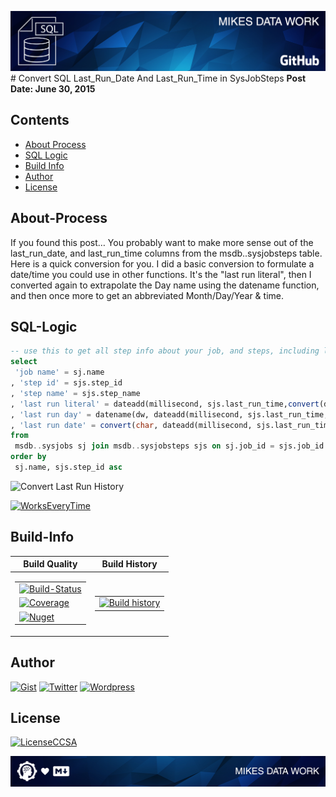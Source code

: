 ![MIKES DATA WORK GIT REPO](https://raw.githubusercontent.com/mikesdatawork/images/master/git_mikes_data_work_banner_01.png "Mikes Data Work")        # Convert SQL Last_Run_Date And Last_Run_Time in SysJobSteps
**Post Date: June 30, 2015**





## Contents    
- [About Process](##About-Process)  
- [SQL Logic](#SQL-Logic)  
- [Build Info](#Build-Info)  
- [Author](#Author)  
- [License](#License)       

## About-Process


<p>If you found this post… You probably want to make more sense out of the last_run_date, and last_run_time columns from the msdb..sysjobsteps table. Here is a quick conversion for you. I did a basic conversion to formulate a date/time you could use in other functions. It's the "last run literal", then I converted again to extrapolate the Day name using the datename function, and then once more to get an abbreviated Month/Day/Year & time.</p>      



## SQL-Logic
```SQL
-- use this to get all step info about your job, and steps, including last run history.
select
 'job name' = sj.name
, 'step id' = sjs.step_id
, 'step name' = sjs.step_name
, 'last run literal' = dateadd(millisecond, sjs.last_run_time,convert(datetime,cast(nullif(sjs.last_run_date,0) as nvarchar(10))))
, 'last run day' = datename(dw, dateadd(millisecond, sjs.last_run_time,convert(datetime,cast(nullif(sjs.last_run_date,0) as nvarchar(10)))))
, 'last run date' = convert(char, dateadd(millisecond, sjs.last_run_time,convert(datetime,cast(nullif(sjs.last_run_date,0) as nvarchar(10)))), 9)
from
 msdb..sysjobs sj join msdb..sysjobsteps sjs on sj.job_id = sjs.job_id
order by
 sj.name, sjs.step_id asc
```

![Convert Last Run History]( https://mikesdatawork.files.wordpress.com/2015/06/image0017.jpg "Convert Run History In SysJobSteps")
 


[![WorksEveryTime](https://forthebadge.com/images/badges/60-percent-of-the-time-works-every-time.svg)](https://shitday.de/)

## Build-Info

| Build Quality | Build History |
|--|--|
|<table><tr><td>[![Build-Status](https://ci.appveyor.com/api/projects/status/pjxh5g91jpbh7t84?svg?style=flat-square)](#)</td></tr><tr><td>[![Coverage](https://coveralls.io/repos/github/tygerbytes/ResourceFitness/badge.svg?style=flat-square)](#)</td></tr><tr><td>[![Nuget](https://img.shields.io/nuget/v/TW.Resfit.Core.svg?style=flat-square)](#)</td></tr></table>|<table><tr><td>[![Build history](https://buildstats.info/appveyor/chart/tygerbytes/resourcefitness)](#)</td></tr></table>|

## Author

[![Gist](https://img.shields.io/badge/Gist-MikesDataWork-<COLOR>.svg)](https://gist.github.com/mikesdatawork)
[![Twitter](https://img.shields.io/badge/Twitter-MikesDataWork-<COLOR>.svg)](https://twitter.com/mikesdatawork)
[![Wordpress](https://img.shields.io/badge/Wordpress-MikesDataWork-<COLOR>.svg)](https://mikesdatawork.wordpress.com/)


## License
[![LicenseCCSA](https://img.shields.io/badge/License-CreativeCommonsSA-<COLOR>.svg)](https://creativecommons.org/share-your-work/licensing-types-examples/)

![Mikes Data Work](https://raw.githubusercontent.com/mikesdatawork/images/master/git_mikes_data_work_banner_02.png "Mikes Data Work")

